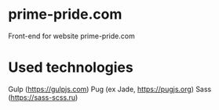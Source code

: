 # prime-pride.com
Front-end for website prime-pride.com
# Used technologies
Gulp (https://gulpjs.com)
Pug (ex Jade, https://pugjs.org)
Sass (https://sass-scss.ru)
